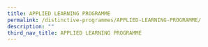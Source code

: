 ```yaml
---
title: APPLIED LEARNING PROGRAMME
permalink: /distinctive-programmes/APPLIED-LEARNING-PROGRAMME/
description: ""
third_nav_title: APPLIED LEARNING PROGRAMME
---
```

